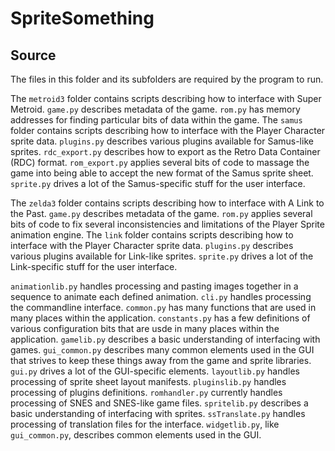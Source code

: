 # SpriteSomething

## Source

The files in this folder and its subfolders are required by the program to run.

The `metroid3` folder contains scripts describing how to interface with Super Metroid. `game.py` describes metadata of the game. `rom.py` has memory addresses for finding particular bits of data within the game.
The `samus` folder contains scripts describing how to interface with the Player Character sprite data.
`plugins.py` describes various plugins available for Samus-like sprites.
`rdc_export.py` describes how to export as the Retro Data Container (RDC) format.
`rom_export.py` applies several bits of code to massage the game into being able to accept the new format of the Samus sprite sheet.
`sprite.py` drives a lot of the Samus-specific stuff for the user interface.

The `zelda3` folder contains scripts describing how to interface with A Link to the Past. `game.py` describes metadata of the game. `rom.py` applies several bits of code to fix several inconsistencies and limitations of the Player Sprite animation engine.
The `link` folder contains scripts describing how to interface with the Player Character sprite data.
`plugins.py` describes various plugins available for Link-like sprites.
`sprite.py` drives a lot of the Link-specific stuff for the user interface.

`animationlib.py` handles processing and pasting images together in a sequence to animate each defined animation.
`cli.py` handles processing the commandline interface.
`common.py` has many functions that are used in many places within the application.
`constants.py` has a few definitions of various configuration bits that are usde in many places within the application.
`gamelib.py` describes a basic understanding of interfacing with games.
`gui_common.py` describes many common elements used in the GUI that strives to keep these things away from the game and sprite libraries.
`gui.py` drives a lot of the GUI-specific elements.
`layoutlib.py` handles processing of sprite sheet layout manifests.
`pluginslib.py` handles processing of plugins definitions.
`romhandler.py` currently handles processing of SNES and SNES-like game files.
`spritelib.py` describes a basic understanding of interfacing with sprites.
`ssTranslate.py` handles processing of translation files for the interface.
`widgetlib.py`, like `gui_common.py`, describes common elements used in the GUI.
